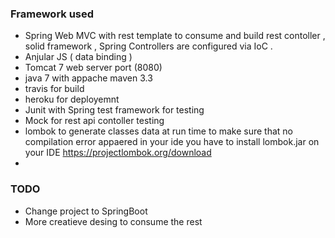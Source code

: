 ### Framework used 

* Spring Web MVC with rest template to consume and build rest contoller , solid framework ,   Spring Controllers are configured via IoC .
* Anjular JS ( data binding )
* Tomcat 7 web server port (8080)
* java 7 with appache maven 3.3
* travis for build
* heroku for deployemnt 
* Junit with Spring test framework for testing 
* Mock for rest api contoller testing
* lombok to generate classes data at run time to make sure that no compilation error appaered in your ide you have to install lombok.jar on your IDE https://projectlombok.org/download
* 

### TODO
* Change project to SpringBoot
* More creatieve desing to consume the rest
